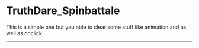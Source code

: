 # TruthDare_Spinbattale


This is a simple one but you able to clear some stuff like animation and as well as onclick 

*********************************************
